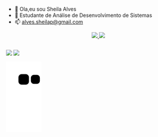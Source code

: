 - 👋 Ola,eu sou Sheila Alves
- 🌱 Estudante de Análise de Desenvolvimento de Sistemas 
- 📫 alves.sheilap@gmail.com

<!---
sheilalvesp/sheilalvesp is a ✨ special ✨ repository because its `README.md` (this file) appears on your GitHub profile.
You can click the Preview link to take a look at your changes.
--->

<div align="center">
  <a href="https://github.com/sheilalvesp">
  <img height="180em" src="https://github-readme-stats.vercel.app/api?username=sheilalvesp&show_icons=true&theme=dracula&include_all_commits=true&count_private=true"/>
  <img height="180em" src="https://github-readme-stats.vercel.app/api/top-langs/?username=sheilalvesp&layout=compact&langs_count=7&theme=dracula"/>
</div>

##


<a 
href = "mailto:alves.sheila@gmail.com"><img src="https://img.shields.io/badge/-Gmail-%23333?style=for-the-badge&logo=gmail&logoColor=white" target="_blank"></a>
<a 
href="https://www.linkedin.com/in/sheila-pinheiro-55603b178" target="_blank"><img src="https://img.shields.io/badge/-LinkedIn-%230077B5?style=for-the-badge&logo=linkedin&logoColor=white" target="_blank"></a> 

![Snake animation](https://github.com/rafaballerini/rafaballerini/blob/output/github-contribution-grid-snake.svg)
 
</div>
 
